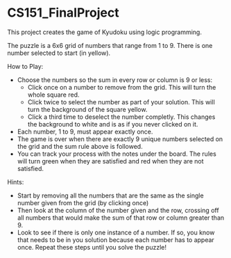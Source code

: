 # CS151_FinalProject

This project creates the game of Kyudoku using logic programming. 

The puzzle is a 6x6 grid of numbers that range from 1 to 9. There is one number selected to start (in yellow).

How to Play:
- Choose the numbers so the sum in every row or column is 9 or less:
    - Click once on a number to remove from the grid. This will turn the whole square red.
    - Click twice to select the number as part of your solution. This will turn the background of the square yellow.
    - Click a third time to deselect the number completly. This changes the background to white and is as if you never clicked on it.
- Each number, 1 to 9, must appear exactly once.
- The game is over when there are exactly 9 unique numbers selected on the grid and the sum rule above is followed.
- You can track your process with the notes under the board. The rules will turn green when they are satisfied and red when they are not satisfied.

Hints:
- Start by removing all the numbers that are the same as the single number given from the grid (by clicking once)
- Then look at the column of the number given and the row, crossing off all numbers that would make the sum of that row or column greater than 9.
- Look to see if there is only one instance of a number. If so, you know that needs to be in you solution because each number has to appear once. Repeat these steps until you solve the puzzle!

